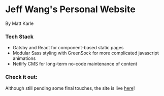 # Jeff Wang's Personal Website

By Matt Karle

### Tech Stack

- Gatsby and React for component-based static pages
- Modular Sass styling with GreenSock for more complicated javascript animations
- Netlify CMS for long-term no-code maintenance of content

### Check it out:

Although still pending some final touches, the site is live [here](https://romantic-almeida-4087f3.netlify.app/)!
